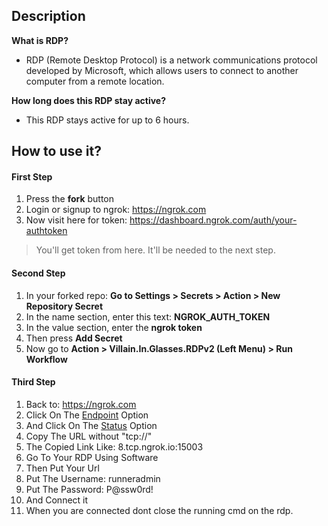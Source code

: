 ## Description
**What is RDP?**<br>
* RDP (Remote Desktop Protocol) is a network communications protocol developed by Microsoft, which allows users to connect to another computer from a remote location.

**How long does this RDP stay active?**<br>
* This RDP stays active for up to 6 hours.<br>

## How to use it?

#### First Step
1. Press the **fork** button  
2. Login or signup to ngrok: https://ngrok.com
3. Now visit here for token: https://dashboard.ngrok.com/auth/your-authtoken
> You'll get token from here. It'll be needed to the next step.

#### Second Step
1. In your forked repo: **Go to Settings > Secrets > Action > New Repository Secret**
2. In the name section, enter this text: **NGROK_AUTH_TOKEN**
3. In the value section, enter the **ngrok token**
4. Then press **Add Secret**
5. Now go to **Action > Villain.In.Glasses.RDPv2 (Left Menu) > Run Workflow**

#### Third Step
1. Back to: https://ngrok.com
2. Click On The <a href="https://dashboard.ngrok.com/endpoints">Endpoint</a> Option
3. And Click On The <a href="https://dashboard.ngrok.com/cloud-edge/endpoints">Status</a> Option
4. Copy The URL without "tcp://"
5. The Copied Link Like: 8.tcp.ngrok.io:15003
6. Go To Your RDP Using Software
7. Then Put Your Url
8. Put The Username: runneradmin
9. Put The Password: P@ssw0rd!
10. And Connect it
11. When you are connected dont close the running cmd on the rdp.